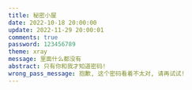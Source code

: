 ```yaml
---
title: 秘密小屋
date: 2022-10-18 20:00:00
update: 2022-11-29 20:00:01
comments: true
password: 123456789
theme: xray
message: 里面什么都没有
abstract: 只有你和我才知道密码! 
wrong_pass_message: 抱歉, 这个密码看着不太对, 请再试试! 
---
```




